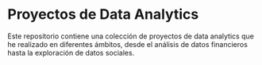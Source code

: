 # Proyectos de Data Analytics

Este repositorio contiene una colección de proyectos de data analytics que he realizado en diferentes ámbitos, desde el análisis de datos financieros hasta la exploración de datos sociales.
